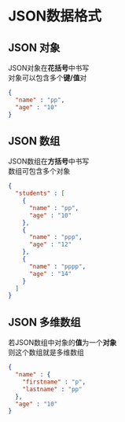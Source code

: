 # JSON数据格式

## JSON 对象
JSON对象在**花括号**中书写  
对象可以包含多个**键/值**对  
```json
{
  "name" : "pp",
  "age" : "10"
}
```

## JSON 数组
JSON数组在**方括号**中书写  
数组可包含多个对象  
```json
{
  "students" : [
    {
      "name" : "pp",
      "age" : "10"
    },
    {
      "name" : "ppp",
      "age" : "12"
    },
    {
      "name" : "pppp",
      "age" : "14"
    }
  ]
}
```

## JSON 多维数组
若JSON数组中对象的**值**为一个**对象**  
则这个数组就是多维数组  
```json
{
  "name" : {
    "firstname" : "p",
    "lastname" : "pp"
  },
  "age" : "10"
}
```
